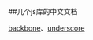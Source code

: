 ##几个js库的中文文档

[backbone](http://www.css88.com/doc/backbone/)、[underscore](http://www.css88.com/doc/underscore/)

